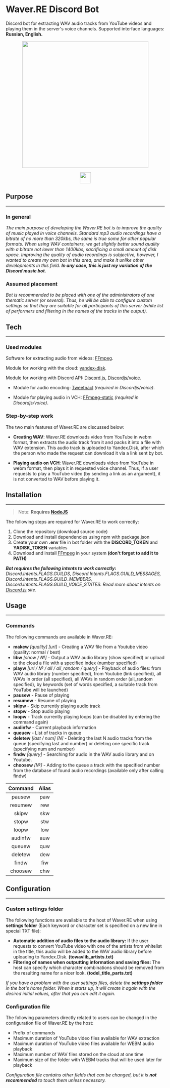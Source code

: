 # Waver.RE Discord Bot
Discord bot for extracting WAV audio tracks from YouTube videos and playing them in the server's voice channels. Supported interface languages: **Russian, English.**

<p align='center'>
       <img height=400 src="materials/Waver.RE_Logo.png"/>
</p>

<p align='center'>
   <a href="https://discordapp.com/users/933282998118412328/">
       <img height=35 src="https://img.shields.io/badge/Discord-5865F2?style=for-the-badge&logo=discord&logoColor=white"/>
    </a>
</p>



## Purpose
---
### **In general**

_The main purpose of developing the Waver.RE bot is to improve the quality of music played in voice channels. Standard mp3 audio recordings have a bitrate of no more than 320kbs, the same is true some for other popular formats. When using WAV containers, we get slightly better sound quality with a bitrate not lower than 1400kbs, sacrificing a small amount of disk space. Improving the quality of audio recordings is subjective, however, I wanted to create my own bot in this area, and make it unlike other developments in this field. **In any case, this is just my variation of the Discord music bot.**_


### **Assumed placement**

_Bot is recommended to be placed with one of the administrators of one thematic server (or several). Thus, he will be able to configure custom settings so that they are suitable for all participants of this server (white list of performers and filtering in the names of the tracks in the output)._



## Tech
---

### **Used modules**

Software for extracting audio from videos: [FFmpeg](https://ffmpeg.org/).

Module for working with the cloud: [yandex-disk](https://www.npmjs.com/package/yandex-disk).

Module for working with Discord API: [Discord.js](https://www.npmjs.com/package/discord.js), [Discordjs/voice](https://www.npmjs.com/package/@discordjs/voice).


* Module for audio encoding: [Tweetnacl](https://www.npmjs.com/package/tweetnacl) _(required in Discordjs/voice)_.

* Module for playing audio in VCH: [FFmpeg-static](https://www.npmjs.com/package/ffmpeg-static) _(required in Discordjs/voice)_.


### **Step-by-step work**

The two main features of Waver.RE are discussed below:

* **Creating WAV**: Waver.RE downloads video from YouTube in webm format, then extracts the audio track from it and packs it into a file with WAV extension. This audio track is uploaded to Yandex.Disk, after which the person who made the request can download it via a link sent by bot.

* **Playing audio on VCH**: Waver.RE downloads video from YouTube in webm format, then plays it in requested voice channel. Thus, if a user requests to play a YouTube video (by sending a link as an argument), it is not converted to WAV before playing it.



## Installation
---
> Note: **Requires [NodeJS](https://nodejs.org/en/)**

The following steps are required for Waver.RE to work correctly:
1) Clone the repository (download source code)
2) Download and install dependencies using npm with package.json
3) Create your own **.env** file in bot folder with the **DISCORD_TOKEN** and **YADISK_TOKEN** variables
4) Download and install [FFmpeg](https://ffmpeg.org/) in your system **(don't forget to add it to PATH)**

_**Bot requires the following intents to work correctly:** Discord.Intents.FLAGS.GUILDS, Discord.Intents.FLAGS.GUILD_MESSAGES, Discord.Intents.FLAGS.GUILD_MEMBERS, Discord.Intents.FLAGS.GUILD_VOICE_STATES. Read more about intents on [Discord.js](https://discord.js.org/#/) site._

## Usage
---

### **Commands**

The following commands are available in Waver.RE:

* **makew** *[quality] [url]* - Creating a WAV file from a Youtube video (quality: normal / best)
* **libw** *[show / №]* - Output a WAV audio library (show specified) or upload to the cloud a file with a specified index (number specified)
* **playw** *[url / № / all / all_random / query]* - Playback of audio files: from WAV audio library (number specified), from Youtube (link specified), all WAVs in order (all specified), all WAVs in random order (all_random specified), by keywords (set of words specified, а suitable track from YouTube will be launched)
* **pausew** - Pause of playing
* **resumew** - Resume of playing
* **skipw** - Skip currently playing audio track
* **stopw** - Stop audio playing
* **loopw** - Track currently playing loops (can be disabled by entering the command again)
* **audinfw** - Сurrent playback information
*  **queuew** - List of tracks in queue
*  **deletew** *[last / num] [N]* - Deleting the last N audio tracks from the queue (specifying last and number) or deleting one specific track (specifying num and number)
*  **findw** *[query]* - Searching for audio in the WAV audio library and on Youtube.
*  **choosew** *[№]* - Adding to the queue a track with the specified number from the database of found audio recordings (available only after calling findw)

<p align='center'>

| Command        | Alias       |
|:--------------:|:-----------:|
| pausew         | paw         |
| resumew        | rew         |
| skipw          | skw         |
| stopw          | stw         |
| loopw          | low         |
| audinfw        | auw         |
| queuew         | quw         |
| deletew        | dew         |
| findw          | fiw         |
| choosew        | chw         |

</p>



## Configuration
---

### **Custom settings folder**

The following functions are available to the host of Waver.RE when using **settings folder** (Each keyword or character set is specified on a new line in special TXT file):
  
* **Automatic addition of audio files to the audio library:** If the user requests to convert YouTube video with one of the artists from whitelist in the title, this audio will be added to the WAV audio library before uploading to Yandex.Disk. **(towavlib_artists.txt)**
* **Filtering of names when outputting information and saving files:** The host can specify which character combinations should be removed from the resulting name for a nicer look. **(todel_title_parts.txt)**

*If you have a problem with the user settings files, delete the **settings folder** in the bot's home folder. When it starts up, it will create it again with the desired initial values, after that you can edit it again.*


### **Configuration file**

The following parameters directly related to users can be changed in the configuration file of Waver.RE by the host:

* Prefix of commands
* Maximum duration of YouTube video files available for WAV extraction
* Maximum duration of YouTube video files available for WEBM audio playback
* Maximum number of WAV files stored on the cloud at one time
* Maximum size of the folder with WEBM tracks that will be used later for playback

*Configuration file contains other fields that can be changed, but it is **not recommended** to touch them unless necessary.*
